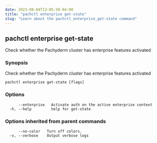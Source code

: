 ```yaml
---
date: 2023-08-04T13:05:50-04:00
title: "pachctl enterprise get-state"
slug: "Learn about the pachctl_enterprise_get-state command"
---
```


## pachctl enterprise get-state

Check whether the Pachyderm cluster has enterprise features activated

### Synopsis

Check whether the Pachyderm cluster has enterprise features activated

```
pachctl enterprise get-state [flags]
```

### Options

```
      --enterprise   Activate auth on the active enterprise context
  -h, --help         help for get-state
```

### Options inherited from parent commands

```
      --no-color   Turn off colors.
  -v, --verbose    Output verbose logs
```

